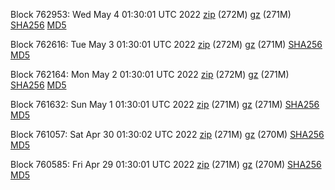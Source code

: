 Block 762953: Wed May  4 01:30:01 UTC 2022 [zip](https://files.01coin.io/mainnet/2022-05-04/bootstrap.dat.zip) (272M) [gz](https://files.01coin.io/mainnet/2022-05-04/bootstrap.dat.tar.gz) (271M) [SHA256](https://files.01coin.io/mainnet/2022-05-04/sha256.txt) [MD5](https://files.01coin.io/mainnet/2022-05-04/md5.txt)

Block 762616: Tue May  3 01:30:01 UTC 2022 [zip](https://files.01coin.io/mainnet/2022-05-03/bootstrap.dat.zip) (272M) [gz](https://files.01coin.io/mainnet/2022-05-03/bootstrap.dat.tar.gz) (271M) [SHA256](https://files.01coin.io/mainnet/2022-05-03/sha256.txt) [MD5](https://files.01coin.io/mainnet/2022-05-03/md5.txt)

Block 762164: Mon May  2 01:30:01 UTC 2022 [zip](https://files.01coin.io/mainnet/2022-05-02/bootstrap.dat.zip) (272M) [gz](https://files.01coin.io/mainnet/2022-05-02/bootstrap.dat.tar.gz) (271M) [SHA256](https://files.01coin.io/mainnet/2022-05-02/sha256.txt) [MD5](https://files.01coin.io/mainnet/2022-05-02/md5.txt)

Block 761632: Sun May  1 01:30:01 UTC 2022 [zip](https://files.01coin.io/mainnet/2022-05-01/bootstrap.dat.zip) (271M) [gz](https://files.01coin.io/mainnet/2022-05-01/bootstrap.dat.tar.gz) (271M) [SHA256](https://files.01coin.io/mainnet/2022-05-01/sha256.txt) [MD5](https://files.01coin.io/mainnet/2022-05-01/md5.txt)

Block 761057: Sat Apr 30 01:30:02 UTC 2022 [zip](https://files.01coin.io/mainnet/2022-04-30/bootstrap.dat.zip) (271M) [gz](https://files.01coin.io/mainnet/2022-04-30/bootstrap.dat.tar.gz) (270M) [SHA256](https://files.01coin.io/mainnet/2022-04-30/sha256.txt) [MD5](https://files.01coin.io/mainnet/2022-04-30/md5.txt)

Block 760585: Fri Apr 29 01:30:01 UTC 2022 [zip](https://files.01coin.io/mainnet/2022-04-29/bootstrap.dat.zip) (271M) [gz](https://files.01coin.io/mainnet/2022-04-29/bootstrap.dat.tar.gz) (270M) [SHA256](https://files.01coin.io/mainnet/2022-04-29/sha256.txt) [MD5](https://files.01coin.io/mainnet/2022-04-29/md5.txt)
